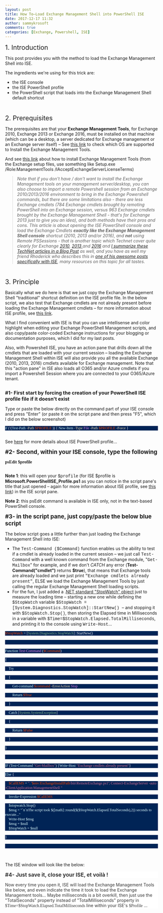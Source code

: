 ```yaml
---
layout: post
title: How To–Load Exchange Management Shell into PowerShell ISE
date: 2017-12-17 11:32
author: sammykrosoft
comments: true
categories: [Exchange, Powershell, ISE]
---
```

<span style="font-size: 16pt">1. Introduction
</span>

This post provides you with the method to load the Exchange Management Shell into ISE.

The ingredients we're using for this trick are:
<ul>
 	<li>the ISE console</li>
 	<li>the ISE PowerShell profile</li>
 	<li>the PowerShell script that loads into the Exchange Management Shell default shortcut</li>
</ul>
&nbsp;

<span style="font-size: 16pt">2. Prerequisites
</span>

The prerequisites are that your <strong>Exchange Management Tools</strong>, for Exchange 2010, Exchange 2013 or Exchange 2016, must be installed on that machine (which can be a desktop, a server dedicated for Exchange management or an Exchange server itself) – See <a href="https://technet.microsoft.com/en-us/library/ff728623(v=exchg.150).aspx">this link</a> to check which OS are supported to Install the Exchange Management Tools.

And see <a href="https://docs.microsoft.com/en-us/exchange/plan-and-deploy/post-installation-tasks/install-management-tools">this link</a> about how to install Exchange Management Tools (from the Exchange setup files, use something like <span>Setup.exe /Role:ManagementTools /IAcceptExchangeServerLicenseTerms</span>)
<blockquote><em>Note that if you don't have / don't want to install the Exchange Management tools on your management server/desktop, you can also choose to import a remote Powershell session from an Exchange 2010/2013/2016 environment to bring in the Exchange Powershell commands, but there are some limitations also - there are less Exchange cmdlets (784 Exchange cmdlets brought by remoting PowerShell into an Exchange session, versus 963 Exchange cmdlets brought by the Exchange Management Shell - that's for Exchange 2013 just to give you an idea), and both methods have their pros and cons. This article is about opening the ISE PowerShell console and load the Exchange Cmdlets <strong>exactly like the Exchange Management Shell console</strong> shortcut (2010, 2013 and/or 2016), and <strong>not</strong> using Remote PSSessions - that is another topic which Technet cover quite clearly for Exchange <a href="https://technet.microsoft.com/en-ca/library/dd335083(v=exchg.141).aspx">2010</a>, <a href="https://technet.microsoft.com/en-ca/library/dd335083(v=exchg.150).aspx">2013 </a>and <a href="https://technet.microsoft.com/en-ca/library/dd335083(v=exchg.160).aspx">2016</a> and <a target="_blank" href="https://blogs.technet.microsoft.com/samdrey/2018/04/06/how-to-load-remote-powershell-session-on-exchange-2010-2013-2016-exchange-online-o365-2/" rel="noopener">I summarize these TechNet articles in a Blog Post</a> as well, and you have as well my friend Rhoderick who describes this in <a href="https://blogs.technet.microsoft.com/rmilne/2015/02/02/using-exchange-powershell-remoting-with-integrated-scripting-environmentise/">one of his awesome posts specifically with ISE</a>, many resources on this topic for all tastes.</em></blockquote>
&nbsp;

<span style="font-size: 16pt">3. Principle
</span>

Basically what we do here is that we just copy the Exchange Management Shell "traditional" shortcut definition on the ISE profile file. In the below script, we also test that Exchange cmdlets are not already present before loading the Exchange Management cmdlets – for more information about ISE profile, see <a href="https://docs.microsoft.com/en-us/powershell/scripting/core-powershell/ise/how-to-use-profiles-in-windows-powershell-ise?view=powershell-5.1">this link</a>.

What I find convenient with ISE is that you can use intellisense and color highlight when editing your Exchange PowerShell Management scripts, and also copy/paste color-coded Exchange instructions for your blogging or documentation purposes, which I did for my last posts.

Also, with Powershell ISE, you have an action pane that drills down all the cmdlets that are loaded with your current session – loading the Exchange Management Shell within ISE will also provide you all the available Exchange (2010, 2013, 2016) cmdlets available for Exchange management. Note that this "action pane" in ISE also loads all O365 and/or Azure cmdlets if you import a Powershell Session where you are connected to your O365/Azure tenant.

<img alt="" src="https://msdnshared.blob.core.windows.net/media/2017/12/121717_1632_HowToLoadEx1.png" />

<span style="font-size: 12pt"><strong>#1- First start by forcing the creation of your PowerShell ISE profile file if it doesn't exist
</strong></span>

Type or paste the below directly on the command part of your ISE console and press "Enter" (or paste it on the script pane and then press "F5", which I did on the below screenshot)
<p style="background: #012456"><span style="font-family: Lucida Console;font-size: 9pt"><span style="color: lightcyan">if </span><span style="color: whitesmoke">(<span style="color: lightgrey">!<span style="color: whitesmoke">(<span style="color: lightcyan">Test-Path </span><span style="color: moccasin">-Path </span><span style="color: orangered">$PROFILE</span> ))
</span></span></span></span><span style="color: whitesmoke;font-family: 'Lucida Console';font-size: 9pt">{</span><span style="font-family: Lucida Console;font-size: 9pt"> <span style="color: lightcyan">New-Item </span><span style="color: moccasin">-Type </span><span style="color: violet">File </span><span style="color: moccasin">-Path </span><span style="color: orangered">$PROFILE </span><span style="color: moccasin">-Force </span><span style="color: whitesmoke">}
</span></span></p>
<img alt="" src="https://msdnshared.blob.core.windows.net/media/2017/12/121717_1632_HowToLoadEx2.png" />

See <a href="https://docs.microsoft.com/en-us/powershell/scripting/core-powershell/ise/how-to-use-profiles-in-windows-powershell-ise?view=powershell-5.1">here</a> for more details about ISE PowerShell profile…

<span style="font-size: 14pt"><strong>#2- Second, within your ISE console, type the following
</strong></span>

<span style="font-family: Lucida Console"><strong>psEdit $profile
</strong></span>

<img alt="" src="https://msdnshared.blob.core.windows.net/media/2017/12/121717_1632_HowToLoadEx3.png" />

<strong>Note 1</strong>: this will open your <span style="font-family: Courier New">$profile</span> (for ISE $profile is <strong>Microsoft.PowerShellISE_Profile.ps1</strong> as you can notice in the script pane's title that just opened – again for more information about ISE profile, see <a href="https://docs.microsoft.com/en-us/powershell/scripting/core-powershell/ise/how-to-use-profiles-in-windows-powershell-ise?view=powershell-5.1">this link</a>) in the ISE script pane.

<strong>Note 2</strong>: this psEdit command is available in ISE only, not in the text-based PowerShell console.

<span style="font-size: 14pt"><strong>#3- in the script pane, just copy/paste the below blue script<span style="font-family: Courier New">
</span></strong></span>

The below script goes a little further than just loading the Exchange Management Shell into ISE:
<ul>
 	<li>The <span style="font-family: Courier New">Test-Command ($Command)</span> function enables us the ability to test if a cmdlet is already loaded in the current session – we just call <span style="font-family: Courier New">Test-Command</span> with a well known command from the Exchange module, "<span style="font-family: Courier New">Get-Mailbox</span>" for example, and if we don't <em>CATCH</em> any error (<strong>Test-Command("cmdlet")</strong> returns <strong>$true</strong>), that means that Exchange tools are already loaded and we just print <span style="font-family: Courier New">"Exchange cmdlets already present"</span>, ELSE we load the Exchange Management Tools by just calling the regular Exchange Management Shell loading scripts.</li>
 	<li>For the fun, I just added a .<a href="https://technet.microsoft.com/en-us/library/2009.03.heyscriptingguy.aspx">NET standard "StopWatch" object</a> just to measure the loading time – starting a new one while defining the <span style="font-family: Courier New">$StopWatch</span> variable <span style="font-family: Courier New">$StopWatch = [System.Diagnostics.StopWatch]::StartNew() </span>– and stopping it with <span style="font-family: Courier New">$StopWatch.Stop()</span>, then storing the Elapsed time in Milliseconds in a variable with <span style="font-family: Courier New">$Time=$StopWatch.Elapsed.TotalMilliseconds</span>, and printing it to the console using <span style="font-family: Courier New">Write-Host</span>…</li>
</ul>
<div class="WordSection1">
<p class="MsoNormal" style="margin-bottom: .0001pt;line-height: normal;background: #012456"><span style="font-size: 9.0pt;font-family: 'Lucida Console';color: orangered">$<span class="SpellE">StopWatch</span></span><span style="font-size: 9.0pt;font-family: 'Lucida Console'"> <span style="color: lightgrey">=</span> <span style="color: lightgrey">[</span><span class="SpellE"><span class="GramE"><span style="color: darkseagreen">System.Diagnostics.StopWatch</span></span></span><span style="color: lightgrey">]::</span><span class="SpellE"><span style="color: whitesmoke">StartNew</span></span><span style="color: whitesmoke">()</span></span></p>
<p class="MsoNormal" style="margin-bottom: .0001pt;line-height: normal;background: #012456"><span style="font-size: 9.0pt;font-family: 'Lucida Console';color: whitesmoke"> </span></p>
<p class="MsoNormal" style="margin-bottom: .0001pt;line-height: normal;background: #012456"><span style="font-size: 9.0pt;font-family: 'Lucida Console';color: lightcyan">Function</span><span style="font-size: 9.0pt;font-family: 'Lucida Console'"> <span style="color: violet">Test-Command</span> <span style="color: whitesmoke">(</span><span style="color: orangered">$Command</span><span style="color: whitesmoke">)</span></span></p>
<p class="MsoNormal" style="margin-bottom: .0001pt;line-height: normal;background: #012456"><span style="font-size: 9.0pt;font-family: 'Lucida Console';color: whitesmoke">{</span></p>
<p class="MsoNormal" style="margin-bottom: .0001pt;line-height: normal;background: #012456"><span style="font-size: 9.0pt;font-family: 'Lucida Console'"><span>    </span><span style="color: lightcyan">Try</span><span style="color: whitesmoke"></span></span></p>
<p class="MsoNormal" style="margin-bottom: .0001pt;line-height: normal;background: #012456"><span style="font-size: 9.0pt;font-family: 'Lucida Console'"><span>    </span><span style="color: whitesmoke">{</span></span></p>
<p class="MsoNormal" style="margin-bottom: .0001pt;line-height: normal;background: #012456"><span style="font-size: 9.0pt;font-family: 'Lucida Console'"><span>        </span><span style="color: lightcyan">Get-command</span> <span style="color: orangered">$command </span><span style="color: moccasin">-<span class="SpellE">ErrorAction</span></span> <span style="color: violet">Stop</span><span style="color: whitesmoke"></span></span></p>
<p class="MsoNormal" style="margin-bottom: .0001pt;line-height: normal;background: #012456"><span style="font-size: 9.0pt;font-family: 'Lucida Console'"><span>        </span><span style="color: lightcyan">Return</span> <span style="color: orangered">$True</span><span style="color: whitesmoke"></span></span></p>
<p class="MsoNormal" style="margin-bottom: .0001pt;line-height: normal;background: #012456"><span style="font-size: 9.0pt;font-family: 'Lucida Console'"><span>    </span><span style="color: whitesmoke">}</span></span></p>
<p class="MsoNormal" style="margin-bottom: .0001pt;line-height: normal;background: #012456"><span style="font-size: 9.0pt;font-family: 'Lucida Console'"><span>    </span><span style="color: lightcyan">Catch</span> <span style="color: lightgrey">[</span><span class="SpellE"><span style="color: darkseagreen">System.SystemException</span></span><span style="color: lightgrey">]</span><span style="color: whitesmoke"></span></span></p>
<p class="MsoNormal" style="margin-bottom: .0001pt;line-height: normal;background: #012456"><span style="font-size: 9.0pt;font-family: 'Lucida Console'"><span>    </span><span style="color: whitesmoke">{</span></span></p>
<p class="MsoNormal" style="margin-bottom: .0001pt;line-height: normal;background: #012456"><span style="font-size: 9.0pt;font-family: 'Lucida Console'"><span>        </span><span style="color: lightcyan">Return</span> <span style="color: orangered">$False</span><span style="color: whitesmoke"></span></span></p>
<p class="MsoNormal" style="margin-bottom: .0001pt;line-height: normal;background: #012456"><span style="font-size: 9.0pt;font-family: 'Lucida Console'"><span>    </span><span style="color: whitesmoke">}</span></span></p>
<p class="MsoNormal" style="margin-bottom: .0001pt;line-height: normal;background: #012456"><span style="font-size: 9.0pt;font-family: 'Lucida Console';color: whitesmoke">}</span></p>
<p class="MsoNormal" style="margin-bottom: .0001pt;line-height: normal;background: #012456"><span style="font-size: 9.0pt;font-family: 'Lucida Console';color: whitesmoke"> </span></p>
<p class="MsoNormal" style="margin-bottom: .0001pt;line-height: normal;background: #012456"><span style="font-size: 9.0pt;font-family: 'Lucida Console';color: lightcyan">IF</span><span style="font-size: 9.0pt;font-family: 'Lucida Console'"> <span style="color: whitesmoke">(</span><span style="color: lightcyan">Test-Command </span><span style="color: palevioletred">"Get-Mailbox"</span><span style="color: whitesmoke">)</span> <span style="color: whitesmoke">{</span><span style="color: lightcyan">Write-Host</span> <span style="color: palevioletred">"Exchange cmdlets already present"</span><span style="color: whitesmoke">}</span></span></p>
<p class="MsoNormal" style="margin-bottom: .0001pt;line-height: normal;background: #012456"><span style="font-size: 9.0pt;font-family: 'Lucida Console';color: lightcyan">Else</span><span style="font-size: 9.0pt;font-family: 'Lucida Console'"> <span style="color: whitesmoke">{</span></span></p>
<p class="MsoNormal" style="margin-bottom: .0001pt;line-height: normal;background: #012456"><span style="font-size: 9.0pt;font-family: 'Lucida Console'"><span>    </span><span style="color: orangered">$<span class="SpellE">CallEMS</span></span> <span style="color: lightgrey">=</span> <span style="color: palevioletred">". '</span><span style="color: orangered">$<span class="SpellE"><span class="GramE">env:ExchangeInstallPath</span></span></span><span class="GramE"><span style="color: palevioletred">\bin\RemoteExchange.ps1</span></span><span style="color: palevioletred">'; Connect-<span class="SpellE">ExchangeServer</span> -auto -<span class="SpellE">ClientApplication:ManagementShell</span> "</span><span style="color: whitesmoke"></span></span></p>
<p class="MsoNormal" style="margin-bottom: .0001pt;line-height: normal;background: #012456"><span style="font-size: 9.0pt;font-family: 'Lucida Console'"><span>    </span><span style="color: lightcyan">Invoke-Expression</span> <span style="color: orangered">$<span class="SpellE">CallEMS</span></span><span style="color: whitesmoke"></span></span></p>
<p class="MsoNormal" style="margin-bottom: .0001pt;line-height: normal;background: #012456"><span style="font-size: 9.0pt;font-family: 'Lucida Console';color: whitesmoke">
<span>    </span><span style="color: lightcyan">$stopwatch.Stop()<br>
<span>    </span><span style="color: lightcyan">$msg = "`n`nThe script took $([math]::round($($StopWatch.Elapsed.TotalSeconds),2)) seconds to execute..."<br>
<span>    </span><span style="color: lightcyan">Write-Host $msg <br>
<span>    </span><span style="color: lightcyan">$msg = $null <br>
<span>    </span><span style="color: lightcyan">$StopWatch = $null</span>
<p class="MsoNormal" style="margin-bottom: .0001pt;line-height: normal;background: #012456"><span style="font-size: 9.0pt;font-family: 'Lucida Console';color: whitesmoke">}</span></p>
<p class="MsoNormal" style="margin-bottom: .0001pt;line-height: normal;background: #012456"><span style="font-size: 9.0pt;font-family: 'Lucida Console';color: whitesmoke"><span> </span></span></p>
<p class="MsoNormal"><span lang="FR-CA"> </span></p>

</div>
The ISE window will look like the below:

<img alt="" src="https://msdnshared.blob.core.windows.net/media/2017/12/121717_1632_HowToLoadEx4.png" />
<p style="background: white"><span style="color: #333333"><span style="font-size: 13pt"><strong>#4- Just save it, close your ISE, et voilà !</strong></span><span style="font-size: 10pt">
</span></span></p>
<p style="background: white"><span style="color: #333333">Now every time you open it, ISE will load the Exchange Management Tools like below, and even indicate the time it took to load the Exchange Management tools… Maybe milliseconds is a bit overkill, then just use the "TotalSeconds" property instead of "TotalMilliseconds" property in <span style="font-family: Lucida Console">$Time=$StopWatch.Elapsed.TotalMilliseconds </span>line within your ISE's <span style="font-family: Lucida Console">$Profile</span> …<span style="font-size: 10pt">
</span></span></p>
<img alt="" src="https://msdnshared.blob.core.windows.net/media/2017/12/121717_1632_HowToLoadEx5.png" />
